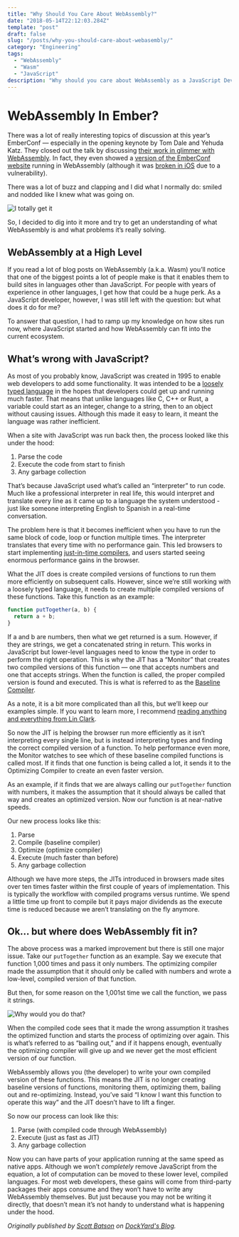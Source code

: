 ```yaml
---
title: "Why Should You Care About WebAssembly?"
date: "2018-05-14T22:12:03.284Z"
template: "post"
draft: false
slug: "/posts/why-you-should-care-about-webasembly/"
category: "Engineering"
tags:
  - "WebAssembly"
  - "Wasm"
  - "JavaScript"
description: "Why should you care about WebAssembly as a JavaScript Developer?"
---
```


# WebAssembly In Ember?
There was a lot of really interesting topics of discussion at this year’s EmberConf — especially in the opening keynote by Tom Dale and Yehuda Katz. They closed out the talk by discussing [their work in glimmer with WebAssembly](https://youtu.be/NhtpXs0ZtUc?t=35m54s). In fact, they even showed a [version of the EmberConf website](https://schedule-wasm.emberconf.com/) running in WebAssembly (although it was [broken in iOS](https://www.construct.net/blogs/construct-official-blog-1/apple-broke-webassembly-and-are-leaving-it-broken-898) due to a vulnerability).

There was a lot of buzz and clapping and I did what I normally do: smiled and nodded like I knew what was going on.

![I totally get it](https://media.giphy.com/media/jyPlIQ7VGsLXQyEweP/giphy.gif)

So, I decided to dig into it more and try to get an understanding of what WebAssembly is and what problems it’s really solving.

## WebAssembly at a High Level
If you read a lot of blog posts on WebAssembly (a.k.a. Wasm) you’ll notice that one of the biggest points a lot of people make is that it enables them to build sites in languages other than JavaScript. For people with years of experience in other languages, I get how that could be a huge perk. As a JavaScript developer, however, I was still left with the question: but what does it do for me?

To answer that question, I had to ramp up my knowledge on how sites run now, where JavaScript started and how WebAssembly can fit into the current ecosystem.

## What’s wrong with JavaScript?
As most of you probably know, JavaScript was created in 1995 to enable web developers to add some functionality. It was intended to be a [loosely typed language](https://www.computerhope.com/jargon/l/looslang.htm) in the hopes that developers could get up and running much faster. That means that unlike languages like C, C++ or Rust, a variable could start as an integer, change to a string, then to an object without causing issues. Although this made it easy to learn, it meant the language was rather inefficient.

When a site with JavaScript was run back then, the process looked like this under the hood:

1. Parse the code
1. Execute the code from start to finish
1. Any garbage collection

That’s because JavaScript used what’s called an “interpreter” to run code. Much like a professional interpreter in real life, this would interpret and translate every line as it came up to a language the system understood - just like someone interpreting English to Spanish in a real-time conversation.

The problem here is that it becomes inefficient when you have to run the same block of code, loop or function multiple times. The interpreter translates that every time with no performance gain. This led browsers to start implementing [just-in-time compilers](https://en.wikipedia.org/wiki/Just-in-time_compilation), and users started seeing enormous performance gains in the browser.

What the JIT does is create compiled versions of functions to run them more efficiently on subsequent calls. However, since we’re still working with a loosely typed language, it needs to create multiple compiled versions of these functions. Take this function as an example:

```javascript
function putTogether(a, b) {
  return a + b;
}
```

If a and b are numbers, then what we get returned is a sum. However, if they are strings, we get a concatenated string in return. This works in JavaScript but lower-level languages need to know the type in order to perform the right operation. This is why the JIT has a “Monitor” that creates two compiled versions of this function — one that accepts numbers and one that accepts strings. When the function is called, the proper compiled version is found and executed. This is what is referred to as the [Baseline Compiler](https://blog.mozilla.org/javascript/2013/04/05/the-baseline-compiler-has-landed/).

As a note, it is a bit more complicated than all this, but we’ll keep our examples simple. If you want to learn more, I recommend [reading anything and everything from Lin Clark](https://hacks.mozilla.org/2017/02/a-crash-course-in-just-in-time-jit-compilers/).

So now the JIT is helping the browser run more efficiently as it isn’t interpreting every single line, but is instead interpreting types and finding the correct compiled version of a function. To help performance even more, the Monitor watches to see which of these baseline compiled functions is called most. If it finds that one function is being called a lot, it sends it to the Optimizing Compiler to create an even faster version.

As an example, if it finds that we are always calling our `putTogether` function with numbers, it makes the assumption that it should always be called that way and creates an optimized version. Now our function is at near-native speeds.

Our new process looks like this:

1. Parse
1. Compile (baseline compiler)
1. Optimize (optimize compiler)
1. Execute (much faster than before)
1. Any garbage collection

Although we have more steps, the JITs introduced in browsers made sites over ten times faster within the first couple of years of implementation. This is typically the workflow with compiled programs versus runtime. We spend a little time up front to compile but it pays major dividends as the execute time is reduced because we aren’t translating on the fly anymore.

## Ok… but where does WebAssembly fit in?
The above process was a marked improvement but there is still one major issue. Take our `putTogether` function as an example. Say we execute that function 1,000 times and pass it only numbers. The optimizing compiler made the assumption that it should only be called with numbers and wrote a low-level, compiled version of that function.

But then, for some reason on the 1,001st time we call the function, we pass it strings.

![Why would you do that?](https://media.giphy.com/media/Yj7m9DaV3sKjJMEEzw/giphy.gif)

When the compiled code sees that it made the wrong assumption it trashes the optimized function and starts the process of optimizing over again. This is what’s referred to as “bailing out,” and if it happens enough, eventually the optimizing compiler will give up and we never get the most efficient version of our function.

WebAssembly allows you (the developer) to write your own compiled version of these functions. This means the JIT is no longer creating baseline versions of functions, monitoring them, optimizing them, bailing out and re-optimizing. Instead, you’ve said “I know I want this function to operate this way” and the JIT doesn’t have to lift a finger.

So now our process can look like this:

1. Parse (with compiled code through WebAssembly)
1. Execute (just as fast as JIT)
1. Any garbage collection

Now you can have parts of your application running at the same speed as native apps. Although we won’t _completely_ remove JavaScript from the equation, a lot of computation can be moved to these lower level, compiled languages. For most web developers, these gains will come from third-party packages their apps consume and they won’t have to write any WebAssembly themselves. But just because you may not be writing it directly, that doesn’t mean it’s not handy to understand what is happening under the hood.

*Originally published by [Scott Batson](https://github.com/sbatson5) on [DockYard's Blog](https://dockyard.com/blog/2018/05/14/intro-to-web-assembly).*
